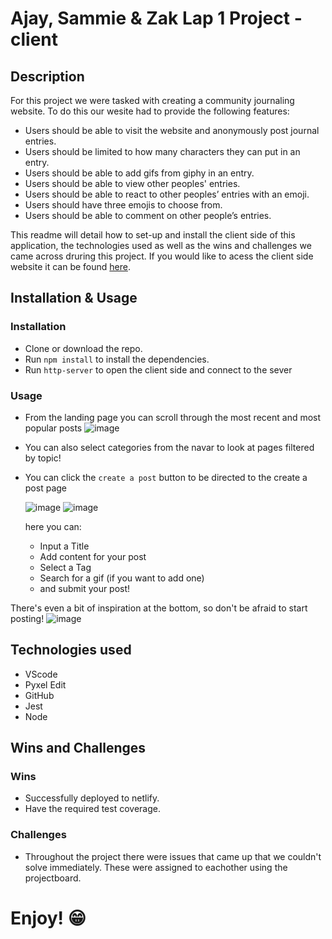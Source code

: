 # Ajay, Sammie & Zak Lap 1 Project - client

## Description

For this project we were tasked with creating a community journaling website. To do this our wesite had to provide the following features:

* Users should be able to visit the website and anonymously post journal entries.
* Users should be limited to how many characters they can put in an entry.
* Users should be able to add gifs from giphy in an entry.
* Users should be able to view other peoples' entries.
* Users should be able to react to other peoples’ entries with an emoji.
* Users should have three emojis to choose from.
* Users should be able to comment on other people’s entries.

This readme will detail how to set-up and install the client side of this application, the technologies used as well as the wins and challenges we came across druring this project. If you would like to acess the client side website it can be found [here](https://sazjournalismproject.netlify.app/).

## Installation & Usage

### Installation

* Clone or download the repo.
* Run `npm install` to install the dependencies.
* Run `http-server` to open the client side and connect to the sever

### Usage

* From the landing page you can scroll through the most recent and most popular posts
  ![image](https://user-images.githubusercontent.com/44873112/125068392-55e58000-e0ad-11eb-9a4a-16be0df65d98.png)

* You can also select categories from the navar to look at pages filtered by topic!
* You can click the `create a post` button to be directed to the create a post page
  
  ![image](https://user-images.githubusercontent.com/44873112/125068488-71e92180-e0ad-11eb-9fbe-ebfb56eb858b.png)
  ![image](https://user-images.githubusercontent.com/44873112/125068595-8e855980-e0ad-11eb-8ba8-cd1551108cf1.png)

  here you can:
  * Input a Title
  * Add content for your post
  * Select a Tag
  * Search for a gif (if you want to add one)
  * and submit your post!
  
There's even a bit of inspiration at the bottom, so don't be afraid to start posting!
![image](https://user-images.githubusercontent.com/44873112/125068715-b4aaf980-e0ad-11eb-8723-585338c866c9.png)

## Technologies used

* VScode
* Pyxel Edit
* GitHub
* Jest
* Node

## Wins and Challenges

### Wins

* Successfully deployed to netlify.
* Have the required test coverage.

### Challenges

* Throughout the project there were issues that came up that we couldn't solve immediately. These were assigned to eachother using the projectboard.

# Enjoy! 😁
